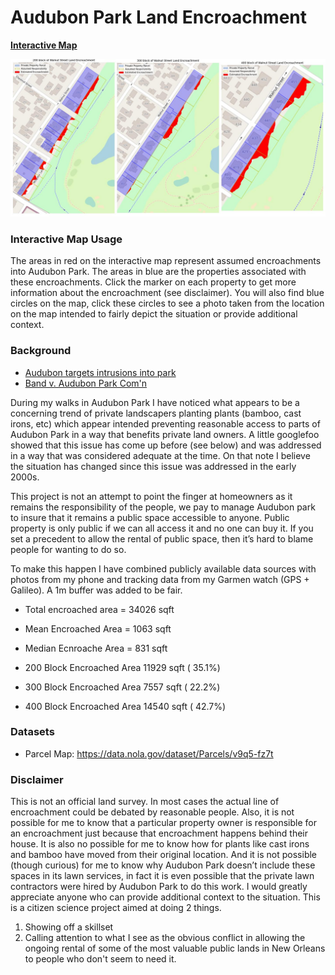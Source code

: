 # Audubon Park Land Encroachment

**[Interactive Map](https://s3.amazonaws.com/filestogeaux.garyscorner.net/pub/AudubonParkWalnutSt.html)**

![image](https://github.com/GarysCorner/NewOrleansLandEncroachment/blob/master/AudubonParkWalnutSt.jpg?raw=true)

### Interactive Map Usage

The areas in red on the interactive map represent assumed encroachments into Audubon Park.  The areas in blue are the properties associated with these encroachments.  Click the marker on each property to get more information about the encroachment (see disclaimer).  You will also find blue circles on the map, click these circles to see a photo taken from the location on the map intended to fairly depict the situation or provide additional context.

### Background

* [Audubon targets intrusions into park ](http://saveaudubonpark.org/web/saparchive/p4088.htm)
* [Band v. Audubon Park Com'n](https://casetext.com/case/band-v-audubon-park-comn)

During my walks in Audubon Park I have noticed what appears to be a concerning trend of private landscapers planting plants (bamboo, cast irons, etc) which appear intended preventing reasonable access to parts of Audubon Park in a way that benefits private land owners.  A little googlefoo showed that this issue has come up before (see below) and was addressed in a way that was considered adequate at the time.  On that note I believe the situation has changed since this issue was addressed in the early 2000s.

This project is not an attempt to point the finger at homeowners as it remains the responsibility of the people, we pay to manage Audubon park to insure that it remains a public space accessible to anyone.  Public property is only public if we can all access it and no one can buy it.  If you set a precedent to allow the rental of public space, then it’s hard to blame people for wanting to do so.

To make this happen I have combined publicly available data sources with photos from my phone and tracking data from my Garmen watch (GPS + Galileo).  A 1m buffer was added to be fair.

* Total encroached area = 34026 sqft
* Mean Encroached Area = 1063 sqft
* Median Ecnroache Area = 831 sqft

* 200 Block Encroached Area 11929 sqft ( 35.1%) 
* 300 Block Encroached Area 7557 sqft ( 22.2%) 
* 400 Block Encroached Area 14540 sqft ( 42.7%) 

### Datasets
* Parcel Map:  https://data.nola.gov/dataset/Parcels/v9q5-fz7t

### Disclaimer

This is not an official land survey.  In most cases the actual line of encroachment could be debated by reasonable people.  Also, it is not possible for me to know that a particular property owner is responsible for an encroachment just because that encroachment happens behind their house.  It is also no possible for me to know how for plants like cast irons and bamboo have moved from their original location.  And it is not possible (though curious) for me to know why Audubon Park doesn’t include these spaces in its lawn services, in fact it is even possible that the private lawn contractors were hired by Audubon Park to do this work.  I would greatly appreciate anyone who can provide additional context to the situation.  This is a citizen science project aimed at doing 2 things.  

1. Showing off a skillset
2. Calling attention to what I see as the obvious conflict in allowing the ongoing rental of some of the most valuable public lands in New Orleans to people who don't seem to need it.
